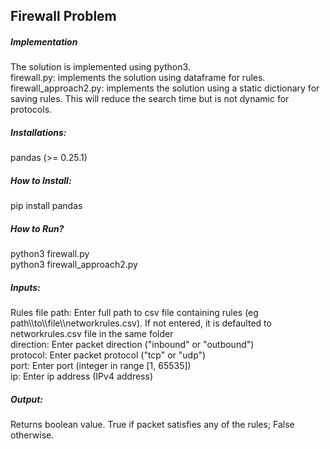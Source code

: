 ## Firewall Problem
##### Implementation
The solution is implemented using python3. <br/>
firewall.py: implements the solution using dataframe for rules.<br/>
firewall_approach2.py: implements the solution using a static dictionary for saving rules. This will reduce the search time but is not dynamic for protocols.
##### Installations:
pandas (>= 0.25.1)
##### How to Install:
pip install pandas
##### How to Run?
python3 firewall.py<br/>
python3 firewall_approach2.py<br/>
##### Inputs:
Rules file path: Enter full path to csv file containing rules (eg path\\\to\\\file\\\networkrules.csv). 
If not entered, it is defaulted to networkrules.csv file in the same folder<br/>
direction: Enter packet direction ("inbound" or "outbound")<br/>
protocol: Enter packet protocol ("tcp" or "udp")<br/>
port: Enter port (integer in range [1, 65535])<br/>
ip: Enter ip address (IPv4 address) <br/>

##### Output:
Returns boolean value. True if packet satisfies any of the rules; False otherwise.

